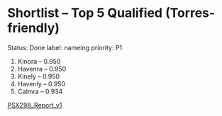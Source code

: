 # Shortlist – Top 5 Qualified (Torres-friendly)

Status: Done
label: nameing
priority: P1

1. Kinora – 0.950
2. Havenra – 0.950
3. Kinely – 0.950
4. Havenly – 0.950
5. Calmra – 0.934

[PSX298_Report_v1](https://www.notion.so/239065e2602f807bab25f0cb6320e5d8?pvs=21)
